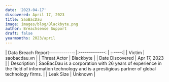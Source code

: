```yaml
---
date: '2023-04-17'
discovered: April 17, 2023
title: SaoBacDau
image: images/blog/Blackbyte.png
author: Breachsense Support
draft: false
yearmonths: 2023/april
---
```


| Data Breach Report------------:     |:-------------:    | :-----:|
| Victim      | saobacdau.vn      | 
| Threat Actor      | Blackbyte      | 
| Date Discovered      | Apr 17, 2023      | 
| Description      | SaoBacDau is a corporation with 26 years of experience in the field of information technology and is a prestigious partner of global technology firms.      | 
| Leak Size      | Unknown      | 

